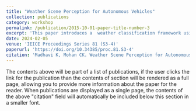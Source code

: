 ```yaml
---
title: "Weather Scene Perception for Autonomous Vehicles"
collection: publications
category: workshop
permalink: /publication/2015-10-01-paper-title-number-3
excerpt: 'This paper introduces a  weather classification framework using recurrent neural networks'
date: 2024-02-05
venue: 'IEICE Proceedings Series 81 (S3-4)'
paperurl: 'https://doi.org/10.34385/proc.81.S3-4'
citation: 'Madhavi K, Mohan CK. Weather Scene Perception for Autonomous Vehicles. IEICE Proceedings Series. 2024 Feb 14;81(S3-4).'
---
```


The contents above will be part of a list of publications, if the user clicks the link for the publication than the contents of section will be rendered as a full page, allowing you to provide more information about the paper for the reader. When publications are displayed as a single page, the contents of the above "citation" field will automatically be included below this section in a smaller font.
